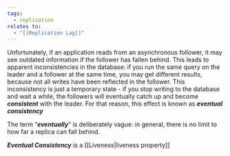 ```yaml
---
tags:
  - replication
relates to:
  - "[[Replication Lag]]"
---
```

Unfortunately, if an application reads from an asynchronous follower, it may see outdated information if the follower has fallen behind. This leads to apparent inconsistencies in the database: if you run the same query on the leader and a follower at the same time, you may get different results, because not all writes have been reflected in the follower. This inconsistency is just a temporary state - if you stop writing to the database and wait a while, the followers will eventually catch up and become ***consistent*** with the leader. For that reason, this effect is known as ***eventual consistency*** 

The term “***eventually***” is deliberately vague: in general, there is no limit to how far a replica can fall behind.

***Eventual Consistency*** is a [[Liveness|liveness property]]